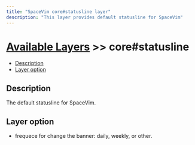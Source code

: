 ```yaml
---
title: "SpaceVim core#statusline layer"
description: "This layer provides default statusline for SpaceVim"
---
```


# [Available Layers](../) >> core#statusline

<!-- vim-markdown-toc GFM -->

- [Description](#description)
- [Layer option](#layer-option)

<!-- vim-markdown-toc -->

## Description

   The default statusline for SpaceVim.

## Layer option
  
- frequece for change the banner: daily, weekly, or other.
  
